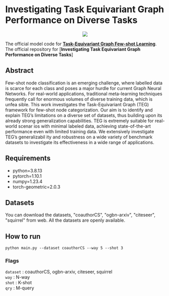 # Investigating Task Equivariant Graph Performance on Diverse Tasks

<p align="center">   
    <a href="https://pytorch.org/" alt="PyTorch">
      <img src="https://img.shields.io/badge/PyTorch-%23EE4C2C.svg?e&logo=PyTorch&logoColor=white" /></a>
</p>

The official model code for [**Task-Equivariant Graph Few-shot Learning**](https://arxiv.org/abs/2305.18758).
The official repository for [**Investigating Task Equivariant Graph Performance on Diverse Tasks**]

## Abstract 
 Few-shot node classification is an emerging challenge, where labelled data
 is scarce for each class and poses a major hurdle for current Graph Neural
 Networks. For real-world applications, traditional meta-learning techniques
 frequently call for enormous volumes of diverse training data, which is unfea
sible. This work investigates the Task-Equivariant Graph (TEG) framework
 for few-shot node categorization. Our aim is to identify and explain TEG’s
 limitations on a diverse set of datasets, thus building upon its already strong
 generalization capabilities. TEG is extremely suitable for real-world scenar
ios with minimal labeled data, achieving state-of-the-art performance even
 with limited training data. We extensively investigate TEG’s generalizabil
ity and robustness on a wide variety of benchmark datasets to investigate its
 effectiveness in a wide range of applications.

    
## Requirements
- python=3.8.13
- pytorch=1.10.1
- numpy=1.23.4
- torch-geometric=2.0.3

## Datasets
You can download the datasets, "coauthorCS", "ogbn-arxiv", "citeseer", "squirrel" from web. All the datasets are openly available. 


## How to run
```
python main.py --dataset coauthorCS --way 5 --shot 3
```
### Flags
`dataset` : coauthorCS, ogbn-arxiv, citeseer, squirrel  
`way` : N-way  
`shot` : K-shot  
`qry` : M-query 

